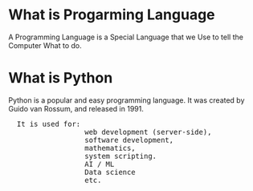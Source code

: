 <h1> What is Progarming Language </h1>
<p> A Programming Language is a Special Language that we Use to tell the Computer What to do. </p>
<h1>What is Python </h1>
<p>Python is a popular and easy programming language. It was created by Guido van Rossum, and released in 1991.</p>
<pre>
  It is used for:
                  web development (server-side),
                  software development,
                  mathematics,
                  system scripting.
                  AI / ML
                  Data science
                  etc.       
</pre>
